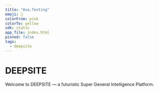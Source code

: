 ```yaml
---
title: "Ava.Testing"
emoji: 🚀
colorFrom: pink
colorTo: yellow
sdk: static
app_file: index.html
pinned: false
tags:
  - deepsite
---
```


# DEEPSITE

Welcome to DEEPSITE — a futuristic Super General Intelligence Platform.